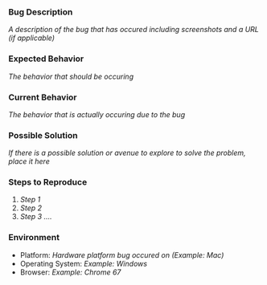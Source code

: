### Bug Description

*A description of the bug that has occured including screenshots and a URL (if applicable)*

### Expected Behavior

*The behavior that should be occuring*

### Current Behavior

*The behavior that is actually occuring due to the bug*

### Possible Solution

*If there is a possible solution or avenue to explore to solve the problem, place it here*

### Steps to Reproduce

1. *Step 1*
2. *Step 2*
3. *Step 3 ....*

### Environment

- Platform: *Hardware platform bug occured on (Example: Mac)*
- Operating System: *Example: Windows*
- Browser: *Example: Chrome 67*

